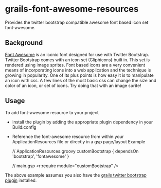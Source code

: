 grails-font-awesome-resources
=============================

Provides the twitter bootstrap compatible awesome font based icon set font-awesome. 

## Background
[Font Awesome](http://fortawesome.github.com/Font-Awesome/) is an iconic font designed for use with Twitter Bootstrap. Twitter Bootstrap comes with an icon set (Gliphicons) built in. This set is rendered using image sprites. Font based icons are a very convenient means of incorporating icons into a web application and the technique is growing in popularity. One of its plus points is how easy it is to manipulate an icon with css. A few lines of the most basic css can change the size and color of an icon, or set of icons. Try doing that with an image sprite!

## Usage
To add font-awesome resource to your project

* Install the plugin by adding the appropriate plugin dependency in your Build.config
* Reference the font-awesome resource from within your ApplicationResources file or directly in a gsp page/layout
Example

    // ApplicationResources.groovy
    customBootstrap {
      dependsOn 'bootstrap', 'fontawesome'
    }

    // main.gsp
    <r:require module="customBootstrap" />


The above example assumes you also have the [grails twitter bootstrap plugin](http://grails.org/plugin/twitter-bootstrap) installed. 

